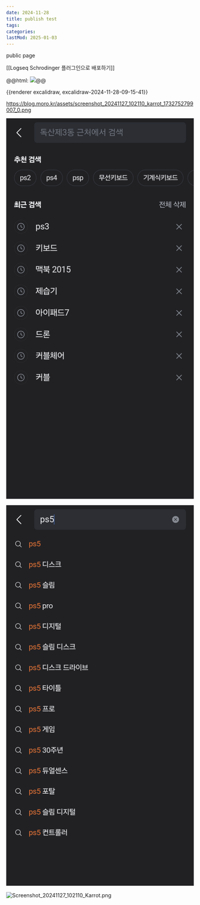 ```yaml
---
date: 2024-11-28
title: publish test
tags:
categories:
lastMod: 2025-01-03
---
```



public page





[[Logseq Schrodinger 플러그인으로 배포하기]]





@@html: <img src="https://blog.moro.kr/assets/screenshot_20241127_102110_karrot_1732752799007_0.png" width=200>@@



{{renderer excalidraw, excalidraw-2024-11-28-09-15-41}}







https://blog.moro.kr/assets/screenshot_20241127_102110_karrot_1732752799007_0.png





![Screenshot_20241127_102110_Karrot.png](/assets/screenshot_20241127_102110_karrot_1732752799007_0.png)









![](/assets/q2wh4yp.png)







![Screenshot_20241127_102110_Karrot.png](assets/screenshot_20241127_102110_karrot_1732714239937_0.png)






